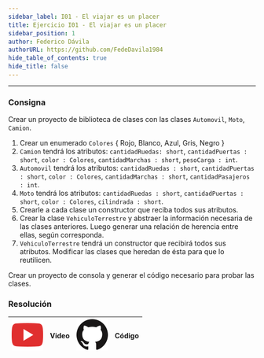 ```yaml
---
sidebar_label: I01 - El viajar es un placer
title: Ejercicio I01 - El viajar es un placer
sidebar_position: 1
author: Federico Dávila
authorURL: https://github.com/FedeDavila1984
hide_table_of_contents: true
hide_title: false
---
```

---

### Consigna
Crear un proyecto de biblioteca de clases con las clases `Automovil`, `Moto`, `Camion`.

1. Crear un enumerado `Colores` { Rojo, Blanco, Azul, Gris, Negro }
2. `Camion` tendrá los atributos: `cantidadRuedas: short`, `cantidadPuertas : short`, `color : Colores`,
`cantidadMarchas : short`, `pesoCarga : int`.
3. `Automovil` tendrá los atributos: `cantidadRuedas : short`, `cantidadPuertas : short`, `color : Colores`,
`cantidadMarchas : short`, `cantidadPasajeros : int`.
4. `Moto` tendrá los atributos: `cantidadRuedas : short`, `cantidadPuertas : short`, `color : Colores`, `cilindrada : short`.
5. Crearle a cada clase un constructor que reciba todos sus atributos.
6. Crear la clase `VehiculoTerrestre` y abstraer la información necesaria de las clases anteriores. Luego generar una relación de herencia entre ellas, según corresponda.
7. `VehiculoTerrestre` tendrá un constructor que recibirá todos sus atributos. Modificar las clases que heredan de ésta para que lo reutilicen.

Crear un proyecto de consola y generar el código necesario para probar las clases.

### Resolución
| ![img](/base/youtube.svg) | Video | ![img](/base/github.svg) | Código |
| :-----------------------: | :---: | :----------------------: | :----: |